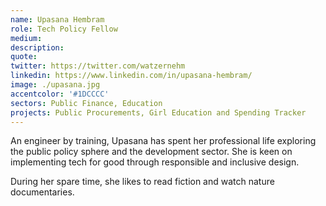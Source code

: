 ```yaml
---
name: Upasana Hembram
role: Tech Policy Fellow
medium: 
description:
quote:
twitter: https://twitter.com/watzernehm
linkedin: https://www.linkedin.com/in/upasana-hembram/
image: ./upasana.jpg
accentcolor: '#1DCCCC'
sectors: Public Finance, Education
projects: Public Procurements, Girl Education and Spending Tracker
---
```


An engineer by training, Upasana has spent her professional life exploring the public policy sphere and the development sector. She is keen on implementing tech for good through responsible and inclusive design.

During her spare time, she likes to read fiction and watch nature documentaries.